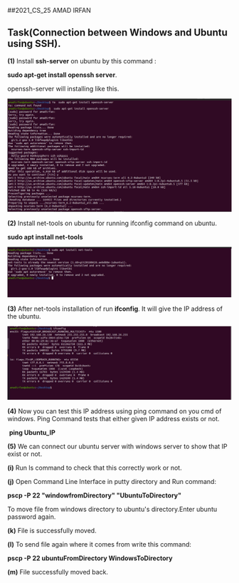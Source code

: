 ##2021_CS_25           AMAD IRFAN

## Task(Connection between Windows and Ubuntu using SSH).

**(1)** Install **ssh-server**  on ubuntu by this command :

**sudo apt-get install openssh server**. 

openssh-server will installing like this.

![](p1.png)



**(2)** Install net-tools on ubuntu for running ifconfig command on ubuntu. 

**sudo apt install net-tools**

![](p2.jpg)



**(3)** After net-tools installation of run **ifconfig**. It will give the IP address of the ubuntu.

![](p3.jpg)

 

**(4)** Now you can test this IP address using ping command on you cmd of windows. Ping Command tests that either given IP address exists or not. 

​ **ping Ubuntu_IP**

**(5)** We can connect our ubuntu server with windows server to show that IP exist or not.

**(i)** Run ls command to check that this correctly work or not.

**(j)** Open Command Line Interface in putty directory and Run command:

**pscp -P 22 "windowfromDirectory" "UbuntuToDirectory"**

To move file from windows directory to ubuntu's directory.Enter ubuntu password again.

**(k)** File is successfully moved.

**(l)** To send file again where it comes from write this command:

**pscp -P 22 ubuntuFromDirectory WindowsToDirectory**

**(m)** File successfully moved back.

